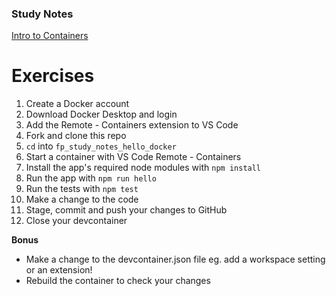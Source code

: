 ### Study Notes
[Intro to Containers](https://github.com/getfutureproof/fp_guides_wiki/wiki/Setting-up-Containers-with-VS-Code)

# Exercises
1. Create a Docker account
2. Download Docker Desktop and login
3. Add the Remote - Containers extension to VS Code
5. Fork and clone this repo
6. `cd` into `fp_study_notes_hello_docker`
7. Start a container with VS Code Remote - Containers
8. Install the app's required node modules with `npm install`
9. Run the app with `npm run hello`
10. Run the tests with `npm test`
11. Make a change to the code
12. Stage, commit and push your changes to GitHub
13. Close your devcontainer

**Bonus**
- Make a change to the devcontainer.json file eg. add a workspace setting or an extension!
- Rebuild the container to check your changes